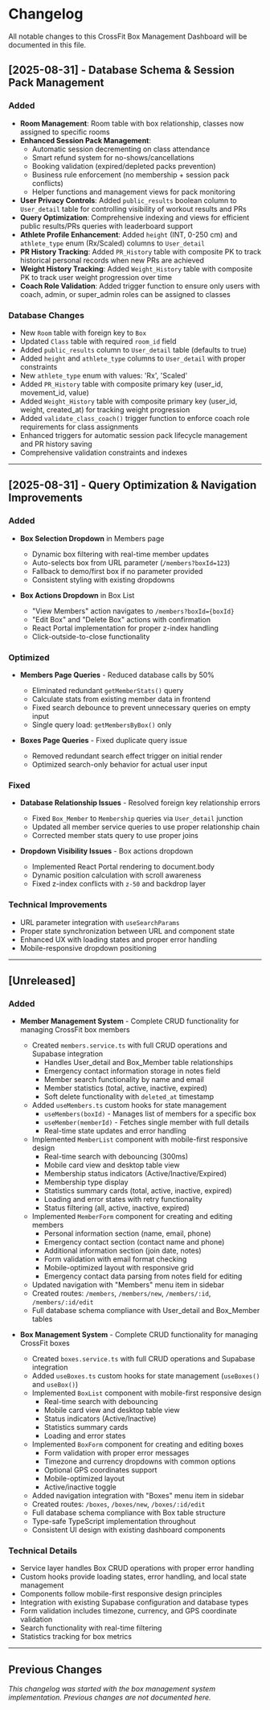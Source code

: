 # Changelog

All notable changes to this CrossFit Box Management Dashboard will be documented in this file.

## [2025-08-31] - Database Schema & Session Pack Management

### Added
- **Room Management**: Room table with box relationship, classes now assigned to specific rooms
- **Enhanced Session Pack Management**: 
  - Automatic session decrementing on class attendance
  - Smart refund system for no-shows/cancellations
  - Booking validation (expired/depleted packs prevention)
  - Business rule enforcement (no membership + session pack conflicts)
  - Helper functions and management views for pack monitoring
- **User Privacy Controls**: Added `public_results` boolean column to `User_detail` table for controlling visibility of workout results and PRs
- **Query Optimization**: Comprehensive indexing and views for efficient public results/PRs queries with leaderboard support
- **Athlete Profile Enhancement**: Added `height` (INT, 0-250 cm) and `athlete_type` enum (Rx/Scaled) columns to `User_detail`
- **PR History Tracking**: Added `PR_History` table with composite PK to track historical personal records when new PRs are achieved
- **Weight History Tracking**: Added `Weight_History` table with composite PK to track user weight progression over time
- **Coach Role Validation**: Added trigger function to ensure only users with coach, admin, or super_admin roles can be assigned to classes

### Database Changes
- New `Room` table with foreign key to `Box`
- Updated `Class` table with required `room_id` field
- Added `public_results` column to `User_detail` table (defaults to true)
- Added `height` and `athlete_type` columns to `User_detail` with proper constraints
- New `athlete_type` enum with values: 'Rx', 'Scaled'
- Added `PR_History` table with composite primary key (user_id, movement_id, value)
- Added `Weight_History` table with composite primary key (user_id, weight, created_at) for tracking weight progression
- Added `validate_class_coach()` trigger function to enforce coach role requirements for class assignments
- Enhanced triggers for automatic session pack lifecycle management and PR history saving
- Comprehensive validation constraints and indexes

---

## [2025-08-31] - Query Optimization & Navigation Improvements

### Added
- **Box Selection Dropdown** in Members page
  - Dynamic box filtering with real-time member updates
  - Auto-selects box from URL parameter (`/members?boxId=123`)
  - Fallback to demo/first box if no parameter provided
  - Consistent styling with existing dropdowns

- **Box Actions Dropdown** in Box List
  - "View Members" action navigates to `/members?boxId={boxId}`
  - "Edit Box" and "Delete Box" actions with confirmation
  - React Portal implementation for proper z-index handling
  - Click-outside-to-close functionality

### Optimized
- **Members Page Queries** - Reduced database calls by 50%
  - Eliminated redundant `getMemberStats()` query
  - Calculate stats from existing member data in frontend
  - Fixed search debounce to prevent unnecessary queries on empty input
  - Single query load: `getMembersByBox()` only

- **Boxes Page Queries** - Fixed duplicate query issue
  - Removed redundant search effect trigger on initial render
  - Optimized search-only behavior for actual user input

### Fixed
- **Database Relationship Issues** - Resolved foreign key relationship errors
  - Fixed `Box_Member` to `Membership` queries via `User_detail` junction
  - Updated all member service queries to use proper relationship chain
  - Corrected member stats query to use proper joins

- **Dropdown Visibility Issues** - Box actions dropdown
  - Implemented React Portal rendering to document.body
  - Dynamic position calculation with scroll awareness
  - Fixed z-index conflicts with `z-50` and backdrop layer

### Technical Improvements
- URL parameter integration with `useSearchParams`
- Proper state synchronization between URL and component state  
- Enhanced UX with loading states and proper error handling
- Mobile-responsive dropdown positioning

---

## [Unreleased]

### Added
- **Member Management System** - Complete CRUD functionality for managing CrossFit box members
  - Created `members.service.ts` with full CRUD operations and Supabase integration
    - Handles User_detail and Box_Member table relationships
    - Emergency contact information storage in notes field
    - Member search functionality by name and email
    - Member statistics (total, active, inactive, expired)
    - Soft delete functionality with `deleted_at` timestamp
  - Added `useMembers.ts` custom hooks for state management
    - `useMembers(boxId)` - Manages list of members for a specific box
    - `useMember(memberId)` - Fetches single member with full details
    - Real-time state updates and error handling
  - Implemented `MemberList` component with mobile-first responsive design
    - Real-time search with debouncing (300ms)
    - Mobile card view and desktop table view
    - Membership status indicators (Active/Inactive/Expired)
    - Membership type display
    - Statistics summary cards (total, active, inactive, expired)
    - Loading and error states with retry functionality
    - Status filtering (all, active, inactive, expired)
  - Implemented `MemberForm` component for creating and editing members
    - Personal information section (name, email, phone)
    - Emergency contact section (contact name and phone)
    - Additional information section (join date, notes)
    - Form validation with email format checking
    - Mobile-optimized layout with responsive grid
    - Emergency contact data parsing from notes field for editing
  - Updated navigation with "Members" menu item in sidebar
  - Created routes: `/members`, `/members/new`, `/members/:id`, `/members/:id/edit`
  - Full database schema compliance with User_detail and Box_Member tables

- **Box Management System** - Complete CRUD functionality for managing CrossFit boxes
  - Created `boxes.service.ts` with full CRUD operations and Supabase integration
  - Added `useBoxes.ts` custom hooks for state management (`useBoxes()` and `useBox()`)
  - Implemented `BoxList` component with mobile-first responsive design
    - Real-time search with debouncing
    - Mobile card view and desktop table view
    - Status indicators (Active/Inactive)
    - Statistics summary cards
    - Loading and error states
  - Implemented `BoxForm` component for creating and editing boxes
    - Form validation with proper error messages
    - Timezone and currency dropdowns with common options
    - Optional GPS coordinates support
    - Mobile-optimized layout
    - Active/inactive toggle
  - Added navigation integration with "Boxes" menu item in sidebar
  - Created routes: `/boxes`, `/boxes/new`, `/boxes/:id/edit`
  - Full database schema compliance with Box table structure
  - Type-safe TypeScript implementation throughout
  - Consistent UI design with existing dashboard components

### Technical Details
- Service layer handles Box CRUD operations with proper error handling
- Custom hooks provide loading states, error handling, and local state management
- Components follow mobile-first responsive design principles
- Integration with existing Supabase configuration and database types
- Form validation includes timezone, currency, and GPS coordinate validation
- Search functionality with real-time filtering
- Statistics tracking for box metrics

---

## Previous Changes
*This changelog was started with the box management system implementation. Previous changes are not documented here.*